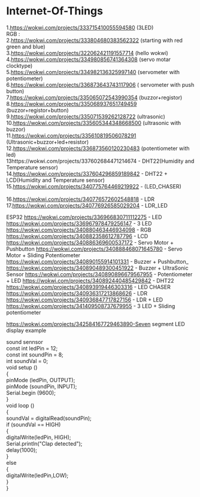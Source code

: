 # Internet-Of-Things
1.https://wokwi.com/projects/333715410055594580  (3LED)<br>
RGB :<br>
2.https://wokwi.com/projects/333804680383562322  (starting with red green and blue)<br>
3.https://wokwi.com/projects/322062421191557714  (hello wokwi)<br>
4.https://wokwi.com/projects/334980856741364308  (servo motar clocktype)<br>
5.https://wokwi.com/projects/334982136325997140  (servometer with potentiometer)<br>
6.https://wokwi.com/projects/336873643743117906   ( servometer with push button)<br>
7.https://wokwi.com/projects/335065072543990354  (buzzor+registor)<br>
8.https://wokwi.com/projects/335068937651749459  (buzzor+registor+button)<br>
9.https://wokwi.com/projects/335071539262128722  (ultrasonic)<br>
10.https://wokwi.com/projects/335605344348668500  (ultrasonic with buzzor)<br>
11.https://wokwi.com/projects/335610819506078291   (Ultrasonic+buzzor+led+resistor)<br>
12.https://wokwi.com/projects/336873560120230483  (potentiometer with led)<br>
13https://wokwi.com/projects/337602684471214674 - DHT22(Humidity and Temperature sensor)<br>
14.https://wokwi.com/projects/337604296859189842 - DHT22 + LCD(Humidity and Temperature sensor)<br>
15.https://wokwi.com/projects/340775764469219922 - (LED_CHASER)<br><br>
16.https://wokwi.com/projects/340776572602548818 - LDR<br>
17.https://wokwi.com/projects/340776926585029204 - LDR_LED<br> 
      



ESP32
https://wokwi.com/projects/336966830711112275 - LED
https://wokwi.com/projects/336967978479256147 - 3 LED
https://wokwi.com/projects/340880463446934098 - RGB
https://wokwi.com/projects/340882358612787796 - LCD
https://wokwi.com/projects/340886369600537172 - Servo Motor + Pushbutton
https://wokwi.com/projects/340888468071645780 - Servo Motor + Sliding Potentiometer
https://wokwi.com/projects/340890155914101331 - Buzzer + Pushbutton_
https://wokwi.com/projects/340890489300451922 - Buzzer + UltraSonic Sensor
https://wokwi.com/projects/340890896679567955 - Potentiometer + LED
https://wokwi.com/projects/340892440485429842 - DHT22
https://wokwi.com/projects/340893919446303316 - LED CHASER
https://wokwi.com/projects/340936317213868626 - LDR
https://wokwi.com/projects/340936847717827156 - LDR + LED
https://wokwi.com/projects/341409508737679955 - 3 LED + Sliding potentiometer



https://wokwi.com/projects/342584167729463890-Seven segment LED display example





sound sennsor<br>
 const int ledPin = 12;<br>
const int soundPin = 8;<br>
int soundVal = 0;<br>
void setup ()<br>
{<br>
  pinMode (ledPin, OUTPUT);<br>
  pinMode (soundPin, INPUT);<br>
  Serial.begin (9600);<br>
}<br>
 void loop ()<br>
{<br>
  soundVal = digitalRead(soundPin);<br>
  if (soundVal == HIGH)<br>
  {<br>
    digitalWrite(ledPin, HIGH);<br>
    Serial.println("Clap detected");<br>
    delay(1000);<br>
  }<br>
  else<br>
  {<br>
    digitalWrite(ledPin,LOW);<br>
      }<br>
 }  <br>    

